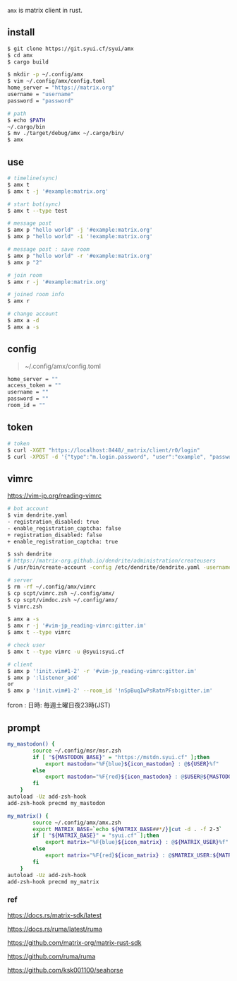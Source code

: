 `amx` is matrix client in rust.

## install

```sh
$ git clone https://git.syui.cf/syui/amx
$ cd amx
$ cargo build

$ mkdir -p ~/.config/amx
$ vim ~/.config/amx/config.toml
home_server = "https://matrix.org"
username = "username"
password = "password"

# path
$ echo $PATH
~/.cargo/bin
$ mv ./target/debug/amx ~/.cargo/bin/
$ amx
```

## use

```sh
# timeline(sync)
$ amx t
$ amx t -j '#example:matrix.org'

# start bot(sync)
$ amx t --type test

# message post
$ amx p "hello world" -j '#example:matrix.org'
$ amx p "hello world" -i '!example:matrix.org'

# message post : save room
$ amx p "hello world" -r '#example:matrix.org'
$ amx p "2"

# join room
$ amx r -j '#example:matrix.org'

# joined room info
$ amx r

# change account
$ amx a -d
$ amx a -s
```

## config

> ~/.config/amx/config.toml

```sh
home_server = ""
access_token = ""
username = ""
password = ""
room_id = ""
```

## token

```sh
# token
$ curl -XGET "https://localhost:8448/_matrix/client/r0/login"
$ curl -XPOST -d '{"type":"m.login.password", "user":"example", "password":"wordpass"}' "https://localhost:8448/_matrix/client/r0/login"
```

## vimrc

https://vim-jp.org/reading-vimrc

```sh
# bot account
$ vim dendrite.yaml
- registration_disabled: true
- enable_registration_captcha: false
+ registration_disabled: false
+ enable_registration_captcha: true

$ ssh dendrite
# https://matrix-org.github.io/dendrite/administration/createusers
$ /usr/bin/create-account -config /etc/dendrite/dendrite.yaml -username xxx -password xxx
```

```sh
# server
$ rm -rf ~/.config/amx/vimrc
$ cp scpt/vimrc.zsh ~/.config/amx/
$ cp scpt/vimdoc.zsh ~/.config/amx/
$ vimrc.zsh

$ amx a -s
$ amx r -j '#vim-jp_reading-vimrc:gitter.im'
$ amx t --type vimrc

# check user
$ amx t --type vimrc -u @syui:syui.cf
```


```sh
# client
$ amx p '!init.vim#1-2' -r '#vim-jp_reading-vimrc:gitter.im'
$ amx p ':listener_add'
or
$ amx p '!init.vim#1-2' --room_id '!nSpBuqIwPsRatnPFsb:gitter.im'
```

fcron : 日時: 毎週土曜日夜23時(JST)

## prompt

```sh
my_mastodon() {
		source ~/.config/msr/msr.zsh
		if [ "${MASTODON_BASE}" = "https://mstdn.syui.cf" ];then
			export mastodon="%F{blue}${icon_mastodon} : @${USER}%f"
		else
			export mastodon="%F{red}${icon_mastodon} : @$USER@${MASTODON_BASE##*/}%f"
		fi
	}
autoload -Uz add-zsh-hook
add-zsh-hook precmd my_mastodon

my_matrix() {
		source ~/.config/amx/amx.zsh
		export MATRIX_BASE=`echo ${MATRIX_BASE##*/}|cut -d . -f 2-3`
		if [ "${MATRIX_BASE}" = "syui.cf" ];then
			export matrix="%F{blue}${icon_matrix} : @${MATRIX_USER}%f"
		else
			export matrix="%F{red}${icon_matrix} : @$MATRIX_USER:${MATRIX_BASE##*/}%f"
		fi
	}
autoload -Uz add-zsh-hook
add-zsh-hook precmd my_matrix
```

### ref

https://docs.rs/matrix-sdk/latest

https://docs.rs/ruma/latest/ruma

https://github.com/matrix-org/matrix-rust-sdk

https://github.com/ruma/ruma

https://github.com/ksk001100/seahorse
